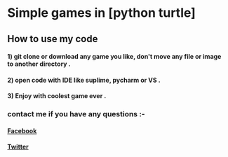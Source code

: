 # Simple games in [python turtle] 

## How to use my code
   #### 1) git clone or download any game you like, don't move any file or image to another directory .
   #### 2) open code with IDE like suplime, pycharm or VS .
   #### 3) Enjoy with coolest game ever .

### contact me if you have any questions :-
   #### [Facebook](https://www.facebook.com/mahmoud.safan.771)
   #### [Twitter](https://twitter.com/MahmoudSafan55)
   

